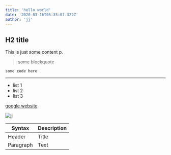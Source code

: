 ```yaml
---
title: 'hello world'
date: '2020-03-16T05:35:07.322Z'
author: 'jj'
---
```


## H2 title

This is just some content p.

> some blockquote

```
some code here
```

---

-   list 1
-   list 2
-   list 3

[google website](https://google.com)

![jj](/assets/jj.jpeg)

| Syntax    | Description |
| --------- | ----------- |
| Header    | Title       |
| Paragraph | Text        |
